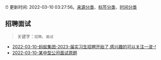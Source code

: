 :alarm_clock: 更新时间: 2022-03-10 03:27:56。[来源分类](../README.md)、[标签分类](../TAGS.md)、[时间分类](../TIMELINE.md)

## 招聘面试


> 关键字：`招聘`、`面试`



- [2022-03-10-蚂蚁集团-2023-届实习生招聘开始了,感兴趣的可以关注一波-!](https://www.v2ex.com/t/839329) 
- [2022-03-10-某中型公司面试原题](https://toutiao.io/k/k46pzgf) 